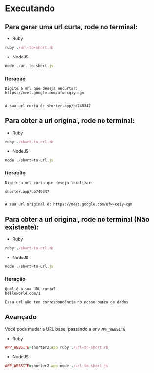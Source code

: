 # Executando

## Para gerar uma url curta, rode no terminal: 
- Ruby
```ruby
ruby ./url-to-short.rb
```

- NodeJS
```js
node ./url-to-short.js
```


### Iteração
```
Digite a url que deseja encurtar:
https://meet.google.com/ufw-cqiy-cgm


A sua url curta é: shorter.app/bb740347
```

## Para obter a url original, rode no terminal: 
- Ruby
```ruby
ruby ./short-to-url.rb
```

- NodeJS
```js
node ./short-to-url.js
```

### Iteração
```
Digite a url curta que deseja localizar:

shorter.app/bb740347


A sua url original é: https://meet.google.com/ufw-cqiy-cgm
```


## Para obter a url original, rode no terminal (Não existente): 
- Ruby
```ruby
ruby ./short-to-url.rb
```

- NodeJS
```js
node ./short-to-url.js
```

### Iteração
```
Qual é a sua URL curta?
helloworld.com/1

Essa url não tem correspondência no nosso banco de dados
```


## Avançado

Você pode mudar a URL base, passando a env `APP_WEBSITE`

- Ruby
```ruby
APP_WEBSITE=shorter2.app ruby ./url-to-short.rb
```

- NodeJS
```ruby
APP_WEBSITE=shorter2.app node ./url-to-short.js
```